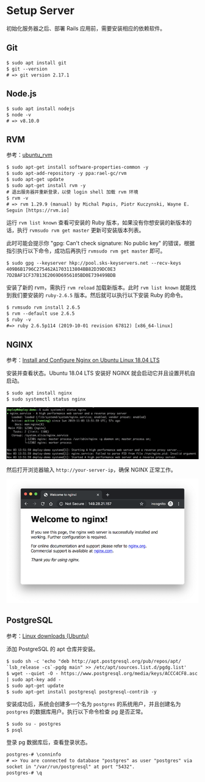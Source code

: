# Setup Server

初始化服务器之后、部署 Rails 应用前，需要安装相应的依赖软件。

## Git

```
$ sudo apt install git
$ git --version
# => git version 2.17.1
```

## Node.js

```
$ sudo apt install nodejs
$ node -v
# => v8.10.0
```

## RVM

参考：[ubuntu_rvm](https://github.com/rvm/ubuntu_rvm)

```
$ sudo apt-get install software-properties-common -y
$ sudo apt-add-repository -y ppa:rael-gc/rvm
$ sudo apt-get update
$ sudo apt-get install rvm -y
# 退出服务器并重新登录，以使 login shell 加载 rvm 环境
$ rvm -v
# => rvm 1.29.9 (manual) by Michal Papis, Piotr Kuczynski, Wayne E. Seguin [https://rvm.io]
```

运行 `rvm list known` 查看可安装的 Ruby 版本，如果没有你想安装的新版本的话，执行 `rvmsudo rvm get master` 更新可安装版本列表。

此时可能会提示你 "gpg: Can't check signature: No public key" 的错误，根据指引执行以下命令，成功后再执行 `rvmsudo rvm get master` 即可。

```
$ sudo gpg --keyserver hkp://pool.sks-keyservers.net --recv-keys 409B6B1796C275462A1703113804BB82D39DC0E3 7D2BAF1CF37B13E2069D6956105BD0E739499BDB
```

安装了新的 rvm，需执行 `rvm reload` 加载新版本。此时 `rvm list known` 就能找到我们要安装的 `ruby-2.6.5` 版本。然后就可以执行以下安装 Ruby 的命令。

```
$ rvmsudo rvm install 2.6.5
$ rvm --default use 2.6.5
$ ruby -v
#=> ruby 2.6.5p114 (2019-10-01 revision 67812) [x86_64-linux]
```

## NGINX

参考：[Install and Configure Nginx on Ubuntu Linux 18.04 LTS](https://www.cyberciti.biz/faq/install-and-configure-nginx-on-ubuntu-linux-18-04-lts/)

安装并查看状态。Ubuntu 18.04 LTS 安装好 NGINX 就会启动它并且设置开机自启动。

```
$ sudo apt install nginx
$ sudo systemctl status nginx
```

![nginx status](images/nginx-status.png)

然后打开浏览器输入 `http://your-server-ip`，确保 NGINX 正常工作。

![nginx page](images/nginx-page.png)

## PostgreSQL

参考：[Linux downloads (Ubuntu)](https://www.postgresql.org/download/linux/ubuntu/)

添加 PostgreSQL 的 apt 仓库并安装。

```
$ sudo sh -c 'echo "deb http://apt.postgresql.org/pub/repos/apt/ `lsb_release -cs`-pgdg main" >> /etc/apt/sources.list.d/pgdg.list'
$ wget --quiet -O - https://www.postgresql.org/media/keys/ACCC4CF8.asc | sudo apt-key add -
$ sudo apt-get update
$ sudo apt-get install postgresql postgresql-contrib -y
```

安装成功后，系统会创建多一个名为 `postgres` 的系统用户，并且创建名为 `postgres` 的数据库用户。执行以下命令检查 pg 是否正常。

```
$ sudo su - postgres
$ psql
```

登录 pg 数据库后，查看登录状态。

```
postgres-# \conninfo
# => You are connected to database "postgres" as user "postgres" via socket in "/var/run/postgresql" at port "5432".
postgres-# \q
```
